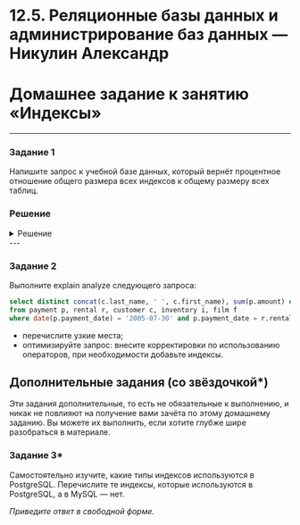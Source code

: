 # 12.5. Реляционные базы данных и администрирование баз данных — Никулин Александр
# Домашнее задание к занятию «Индексы»

---

### Задание 1

Напишите запрос к учебной базе данных, который вернёт процентное отношение общего размера всех индексов к общему размеру всех таблиц.

### Решение
<details>
  <summary>Решение</summary>

  ```sql
  SELECT
      SUM(INDEX_LENGTH) AS index_size,
      SUM(DATA_LENGTH + INDEX_LENGTH) AS table_size,
      (SUM(INDEX_LENGTH) / (SUM(DATA_LENGTH + INDEX_LENGTH))) * 100 AS index_to_table_ratio
  FROM information_schema.TABLES
  WHERE TABLE_SCHEMA = 'sakila';
  ```
  ![image](https://github.com/ADNikulin/netology/assets/44374132/ea97151a-3dad-49c5-841f-2c84315b7685)

</details>
---

### Задание 2

Выполните explain analyze следующего запроса:
```sql
select distinct concat(c.last_name, ' ', c.first_name), sum(p.amount) over (partition by c.customer_id, f.title)
from payment p, rental r, customer c, inventory i, film f
where date(p.payment_date) = '2005-07-30' and p.payment_date = r.rental_date and r.customer_id = c.customer_id and i.inventory_id = r.inventory_id
```
- перечислите узкие места;
- оптимизируйте запрос: внесите корректировки по использованию операторов, при необходимости добавьте индексы.

## Дополнительные задания (со звёздочкой*)
Эти задания дополнительные, то есть не обязательные к выполнению, и никак не повлияют на получение вами зачёта по этому домашнему заданию. Вы можете их выполнить, если хотите глубже шире разобраться в материале.

### Задание 3*

Самостоятельно изучите, какие типы индексов используются в PostgreSQL. Перечислите те индексы, которые используются в PostgreSQL, а в MySQL — нет.

*Приведите ответ в свободной форме.*
